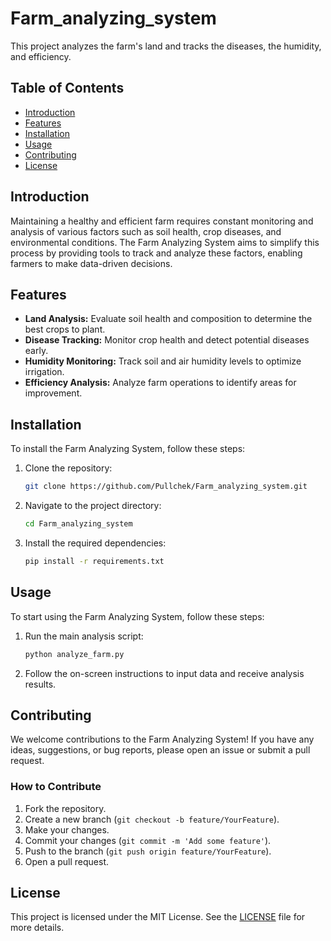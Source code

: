 # Farm_analyzing_system

This project analyzes the farm's land and tracks the diseases, the humidity, and efficiency.

## Table of Contents

- [Introduction](#introduction)
- [Features](#features)
- [Installation](#installation)
- [Usage](#usage)
- [Contributing](#contributing)
- [License](#license)

## Introduction

Maintaining a healthy and efficient farm requires constant monitoring and analysis of various factors such as soil health, crop diseases, and environmental conditions. The Farm Analyzing System aims to simplify this process by providing tools to track and analyze these factors, enabling farmers to make data-driven decisions.

## Features

- **Land Analysis:** Evaluate soil health and composition to determine the best crops to plant.
- **Disease Tracking:** Monitor crop health and detect potential diseases early.
- **Humidity Monitoring:** Track soil and air humidity levels to optimize irrigation.
- **Efficiency Analysis:** Analyze farm operations to identify areas for improvement.

## Installation

To install the Farm Analyzing System, follow these steps:

1. Clone the repository:
   ```sh
   git clone https://github.com/Pullchek/Farm_analyzing_system.git
   ```
2. Navigate to the project directory:
   ```sh
   cd Farm_analyzing_system
   ```
3. Install the required dependencies:
   ```sh
   pip install -r requirements.txt
   ```

## Usage

To start using the Farm Analyzing System, follow these steps:

1. Run the main analysis script:
   ```sh
   python analyze_farm.py
   ```
2. Follow the on-screen instructions to input data and receive analysis results.

## Contributing

We welcome contributions to the Farm Analyzing System! If you have any ideas, suggestions, or bug reports, please open an issue or submit a pull request.

### How to Contribute

1. Fork the repository.
2. Create a new branch (`git checkout -b feature/YourFeature`).
3. Make your changes.
4. Commit your changes (`git commit -m 'Add some feature'`).
5. Push to the branch (`git push origin feature/YourFeature`).
6. Open a pull request.

## License

This project is licensed under the MIT License. See the [LICENSE](LICENSE) file for more details.
